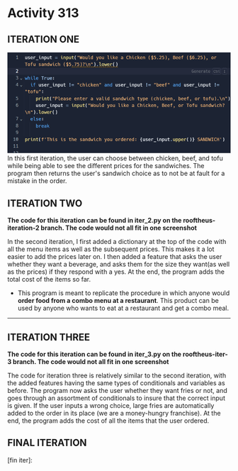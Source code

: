 # Activity 313

## ITERATION ONE
![alt text][iter one]
In this first iteration, the user can choose between chicken, beef, and tofu while being able to see the different prices for the sandwiches. The program then returns the user's sandwich choice as to not be at fault for a mistake in the order.

## ITERATION TWO 
**The code for this iteration can be found in iter_2.py on the rooftheus-iteration-2 branch. The code would not all fit in one screenshot**

In the second iteration, I first added a dictionary at the top of the code with all the menu items as well as the subsequent prices. This makes it a lot easier to add the prices later on. I then added a feature that asks the user whether they want a beverage, and asks them for the size they want(as well as the prices) if they respond with a yes. At the end, the program adds the total cost of the items so far.


* This program is meant to replicate the procedure in which anyone would **order food from a combo menu at a restaurant**. This product can be used by anyone who wants to eat at a restaurant and get a combo meal.
---

## ITERATION THREE
**The code for this iteration can be found in iter_3.py on the rooftheus-iter-3 branch. The code would not all fit in one screenshot**

The code for iteration three is relatively similar to the second iteration, with the added features having the same types of conditionals and variables as before. The program now asks the user whether they want fries or not, and goes through an assortment of conditionals to insure that the correct input is given. If the user inputs a wrong choice, large fries are automatically added to the order in its place (we are a money-hungry franchise). At the end, the program adds the cost of all the items that the user ordered.

## FINAL ITERATION

[iter one]: https://github.com/rooftheus/Activity313/blob/main/images/Screenshot%202024-02-01%20125835.png "Iteration 1"
[fin iter]: 


